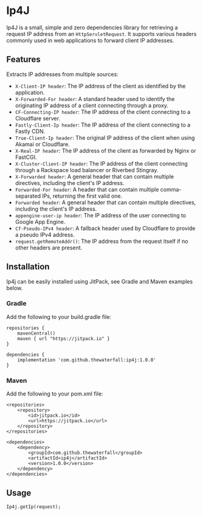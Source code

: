 # Ip4J

Ip4J is a small, simple and zero dependencies library for retrieving a request IP address from an
`HttpServletRequest`. It supports various headers commonly used in web applications to forward client IP addresses.

## Features

Extracts IP addresses from multiple sources:
- `X-Client-IP header`: The IP address of the client as identified by the application.
- `X-Forwarded-For header`: A standard header used to identify the originating IP address of a client connecting through a proxy.
- `CF-Connecting-IP header`: The IP address of the client connecting to a Cloudflare server.
- `Fastly-Client-Ip header`: The IP address of the client connecting to a Fastly CDN.
- `True-Client-Ip header`: The original IP address of the client when using Akamai or Cloudflare.
- `X-Real-IP header`: The IP address of the client as forwarded by Nginx or FastCGI.
- `X-Cluster-Client-IP header`: The IP address of the client connecting through a Rackspace load balancer or Riverbed Stingray.
- `X-Forwarded header`: A general header that can contain multiple directives, including the client's IP address.
- `Forwarded-For header`: A header that can contain multiple comma-separated IPs, returning the first valid one.
- `Forwarded header`: A general header that can contain multiple directives, including the client's IP address.
- `appengine-user-ip header`: The IP address of the user connecting to Google App Engine.
- `Cf-Pseudo-IPv4 header`: A fallback header used by Cloudflare to provide a pseudo IPv4 address.
- `request.getRemoteAddr()`: The IP address from the request itself if no other headers are present.

## Installation
Ip4j can be easily installed using JitPack, see Gradle and Maven examples below.

### Gradle
Add the following to your build.gradle file:

```
repositories {
    mavenCentral()
    maven { url "https://jitpack.io" }
}

dependencies {
    implementation 'com.github.thewaterfall:ip4j:1.0.0'
}
```

### Maven
Add the following to your pom.xml file:

```
<repositories>
    <repository>
        <id>jitpack.io</id>
        <url>https://jitpack.io</url>
    </repository>
</repositories>

<dependencies>
    <dependency>
        <groupId>com.github.thewaterfall</groupId>
        <artifactId>ip4j</artifactId>
        <version>1.0.0</version>
    </dependency>
</dependencies>
```

## Usage 

```
Ip4j.getIp(request); 
```
